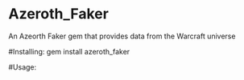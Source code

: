 # Azeroth_Faker

An Azeorth Faker gem that provides data from the Warcraft universe

#Installing:
  gem install azeroth_faker

#Usage: